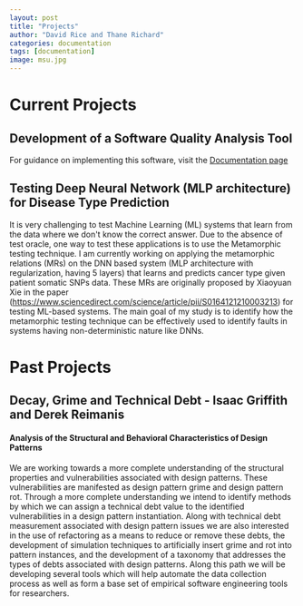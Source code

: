 ```yaml
---
layout: post
title: "Projects"
author: "David Rice and Thane Richard"
categories: documentation
tags: [documentation]
image: msu.jpg
---
```


# Current Projects

## Development of a Software Quality Analysis Tool

For guidance on implementing this software, visit the [Documentation page](/pages/documentation)

## Testing Deep Neural Network (MLP architecture) for Disease Type Prediction

It is very challenging to test Machine Learning (ML) systems that learn from the data where we don't know the correct answer. Due to the absence of test oracle, one way to test these applications is to use the Metamorphic testing technique. I am currently working on applying the metamorphic relations (MRs) on the DNN based system (MLP architecture with regularization, having 5 layers) that learns and predicts cancer type given patient somatic SNPs data. These MRs are originally proposed by Xiaoyuan Xie in the paper (https://www.sciencedirect.com/science/article/pii/S0164121210003213) for testing ML-based systems. The main goal of my study is to identify how the metamorphic testing technique can be effectively used to identify faults in systems having non-deterministic nature like DNNs.

# Past Projects
## Decay, Grime and Technical Debt - Isaac Griffith and Derek Reimanis
#### Analysis of the Structural and Behavioral Characteristics of Design Patterns
We are working towards a more complete understanding of the structural properties and vulnerabilities associated with design patterns.
These vulnerabilities are manifested as design pattern grime and design pattern rot.
Through a more complete understanding we intend to identify methods by which we can assign a technical debt value to the identified vulnerabilities in a design pattern instantiation.
Along with technical debt measurement associated with design pattern issues we are also interested in the use of refactoring as a means to reduce or remove these debts, the development of simulation techniques to artificially insert grime and rot into pattern instances, and the development of a taxonomy that addresses the types of debts associated with design patterns.
 Along this path we will be developing several tools which will help automate the data collection process as well as form a base set of empirical software engineering tools for researchers.
